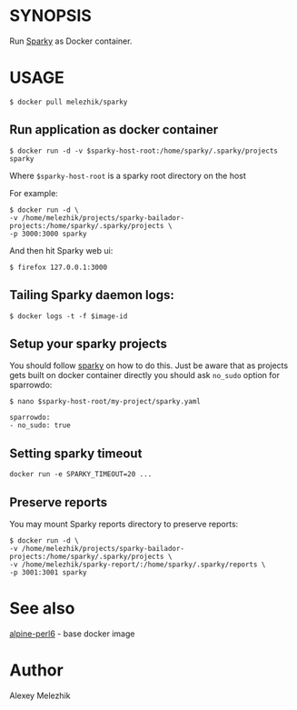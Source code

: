 # SYNOPSIS

Run [Sparky](https://github.com/melezhik/sparky) as Docker container.

# USAGE

    $ docker pull melezhik/sparky 

## Run application as docker container 

    $ docker run -d -v $sparky-host-root:/home/sparky/.sparky/projects sparky

Where `$sparky-host-root` is a sparky root directory on the host 


For example:

    $ docker run -d \
    -v /home/melezhik/projects/sparky-bailador-projects:/home/sparky/.sparky/projects \
    -p 3000:3000 sparky

And then hit Sparky web ui:

    $ firefox 127.0.0.1:3000

## Tailing Sparky daemon logs:

    $ docker logs -t -f $image-id

## Setup your sparky projects

You should follow [sparky](https://github.com/melezhik/sparky) on how to do this.
Just be aware that as projects gets built on docker container directly you should ask `no_sudo`
option for sparrowdo:


    $ nano $sparky-host-root/my-project/sparky.yaml

    sparrowdo:
    - no_sudo: true    

## Setting sparky timeout

    docker run -e SPARKY_TIMEOUT=20 ...

## Preserve reports

You may mount Sparky reports directory to preserve reports:
 
    $ docker run -d \
    -v /home/melezhik/projects/sparky-bailador-projects:/home/sparky/.sparky/projects \
    -v /home/melezhik/sparky-report/:/home/sparky/.sparky/reports \
    -p 3001:3001 sparky

# See also

[alpine-perl6](https://github.com/JJ/alpine-perl6) - base docker image 

# Author

Alexey Melezhik


